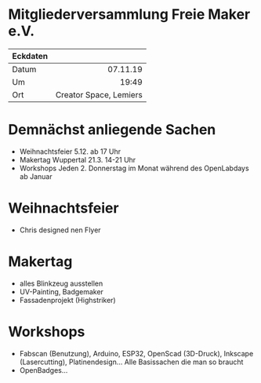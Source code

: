 # Mitgliederversammlung Freie Maker e.V.

|Eckdaten | &nbsp;|
|------|--------:|
|Datum |07.11.19| 
|Um    |   19:49|
|Ort   |Creator Space, Lemiers|

# Demnächst anliegende Sachen
* Weihnachtsfeier 5.12. ab 17 Uhr 
* Makertag Wuppertal 21.3. 14-21 Uhr
* Workshops Jeden 2. Donnerstag im Monat während des OpenLabdays ab Januar

# Weihnachtsfeier
* Chris designed nen Flyer

# Makertag
* alles Blinkzeug ausstellen
* UV-Painting, Badgemaker
* Fassadenprojekt (Highstriker)

# Workshops
* Fabscan (Benutzung), Arduino, ESP32, OpenScad (3D-Druck), Inkscape (Lasercutting), Platinendesign... Alle Basissachen die man so braucht
* OpenBadges...
